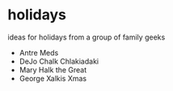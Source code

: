 # holidays

ideas for holidays from a group of family geeks

* Antre Meds
* DeJo Chalk Chlakiadaki
* Mary Halk the Great
* George Xalkis Xmas
